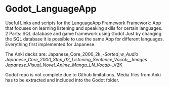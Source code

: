 # Godot_LanguageApp
Useful Links and scripts for the LanguageApp Framework
Framework:
App that focuses on learning listening and speaking skills for certain languages.
2 Parts: SQL database and game framework using Godot
Just by changing the SQL database it is possible to use the same App for different languages.
Everything first implemented for Japanese.

The Anki decks are:
Japanese_Core_2000_2k_-_Sorted_w_Audio
Japanese_Core_2000_Step_02_Listening_Sentence_Vocab__Images
Japanese_Visual_Novel_Anime_Manga_LN_Vocab_-_V2K

Godot repo is not complete due to Github limitations. Media files from Anki has to be extracted and included into the Godot folder.
